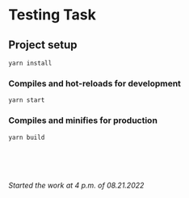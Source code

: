 # Testing Task 

## Project setup
```
yarn install
```

### Compiles and hot-reloads for development
```
yarn start
```

### Compiles and minifies for production
```
yarn build
```


<br><br><br>

<i>Started the work at 4 p.m. of 08.21.2022 </i>


